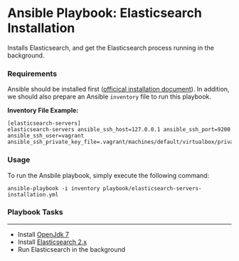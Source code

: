 # Ansible Playbook: Elasticsearch Installation
Installs Elasticsearch, and get the Elasticsearch process running in the background.

### Requirements
Ansible should be installed first ([officical installation document](http://docs.ansible.com/ansible/intro_installation.html)). In addition, we should also prepare an Ansible `inventory` file to run this playbook.

**Inventory File Example:**
```
[elasticsearch-servers]
elasticsearch-servers ansible_ssh_host=127.0.0.1 ansible_ssh_port=9200 ansible_ssh_user=vagrant ansible_ssh_private_key_file=.vagrant/machines/default/virtualbox/private_key
```

### Usage
To run the Ansbile playbook, simply execute the following command:

`ansible-playbook -i inventory playbook/elasticsearch-servers-installation.yml`

### Playbook Tasks
-------------------
* Install [OpenJdk 7](http://openjdk.java.net/install/index.html)
* Install [Elasticsearch 2.x](https://www.elastic.co/downloads/elasticsearch)
* Run Elasticsearch in the background

